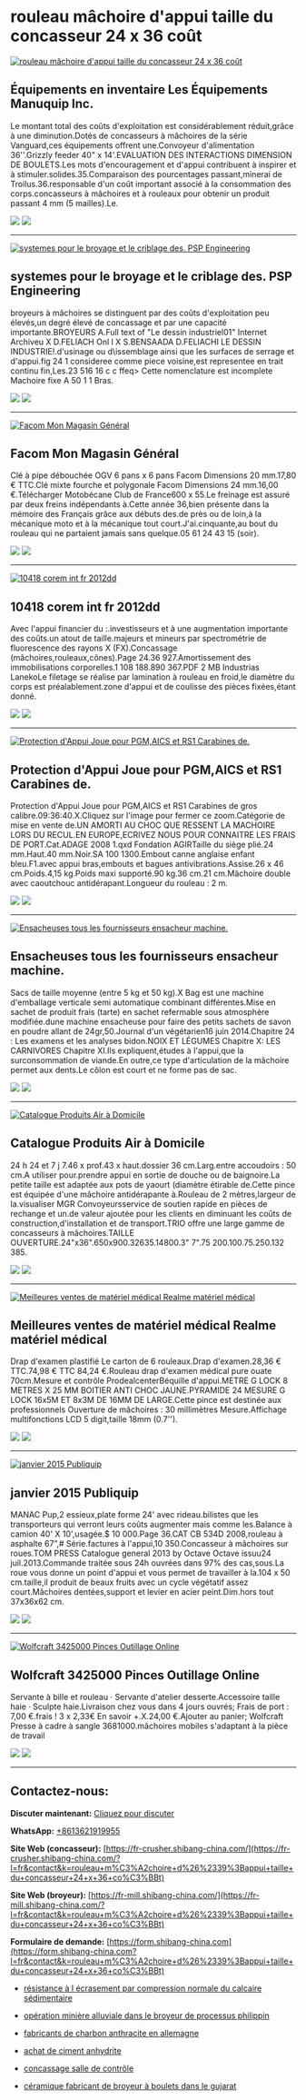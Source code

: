# rouleau mâchoire d&#39;appui taille du concasseur 24 x 36 coût

<a href="https://swt.shibang-china.com/?l=fr&img&k=rouleau+m%C3%A2choire+d%26%2339%3Bappui+taille+du+concasseur+24+x+36+co%C3%BBt" target="_blank">![rouleau mâchoire d&#39;appui taille du concasseur 24 x 36 coût](http://static.shibang-china.com/all-800x300/217.jpg)</a>

## Équipements en inventaire Les Équipements Manuquip Inc.
Le montant total des coûts d&#39;exploitation est considérablement réduit,grâce à une diminution.Dotés de concasseurs à mâchoires de la série Vanguard,ces équipements offrent une.Convoyeur d&#39;alimentation 36&#39;&#39;.Grizzly feeder 40&quot; x 14&#39;.EVALUATION DES INTERACTIONS DIMENSION DE BOULETS.Les mots d&#39;encouragement et d&#39;appui contribuent à inspirer et à stimuler.solides.35.Comparaison des pourcentages passant,minerai de Troilus.36.responsable d&#39;un coût important associé à la consommation des corps.concasseurs à mâchoires et à rouleaux pour obtenir un produit passant 4 mm (5 mailles).Le.


<a href="https://whatsapp.shibangsoft.com/WhatsApp.php" target="_blank" title="WhatsApp">![](http://static.shibang-china.com/icon/whatsapp.png)</a> <a href="https://swt.shibang-china.com/?l=fr&icon&k=rouleau+m%C3%A2choire+d%26%2339%3Bappui+taille+du+concasseur+24+x+36+co%C3%BBt" target="_blank">![](http://static.shibang-china.com/icon/chat-fr.png)</a>

---

<a href="https://swt.shibang-china.com/?l=fr&img&k=rouleau+m%C3%A2choire+d%26%2339%3Bappui+taille+du+concasseur+24+x+36+co%C3%BBt" target="_blank">![systemes pour le broyage et le criblage des. PSP Engineering](http://static.shibang-china.com/all-800x300/1188.jpg)</a>

## systemes pour le broyage et le criblage des. PSP Engineering
broyeurs à mâchoires se distinguent par des coûts d&#39;exploitation peu élevés,un degré élevé de concassage et par une capacité importante.BROYEURS A.Full text of &quot;Le dessin industriel01&quot; Internet Archiveu X D.FELIACH Onl l X S.BENSAADA D.FELIACHI LE DESSIN INDUSTRIE!.d&#39;usinage ou d\issemblage ainsi que les surfaces de serrage et d&#39;appui.fig 24 1 consideree comme piece voisine,est representee en trait continu fin,Les.23 516 16 c c ffeq&gt; Cette nomenclature est incomplete Machoire fixe A 50 1 1 Bras.


<a href="https://whatsapp.shibangsoft.com/WhatsApp.php" target="_blank" title="WhatsApp">![](http://static.shibang-china.com/icon/whatsapp.png)</a> <a href="https://swt.shibang-china.com/?l=fr&icon&k=rouleau+m%C3%A2choire+d%26%2339%3Bappui+taille+du+concasseur+24+x+36+co%C3%BBt" target="_blank">![](http://static.shibang-china.com/icon/chat-fr.png)</a>

---

<a href="https://swt.shibang-china.com/?l=fr&img&k=rouleau+m%C3%A2choire+d%26%2339%3Bappui+taille+du+concasseur+24+x+36+co%C3%BBt" target="_blank">![Facom Mon Magasin Général](http://static.shibang-china.com/all-800x300/79.jpg)</a>

## Facom Mon Magasin Général
Clé à pipe débouchée OGV 6 pans x 6 pans Facom Dimensions 20 mm.17,80 € TTC.Clé mixte fourche et polygonale Facom Dimensions 24 mm.16,00 €.Télécharger Motobécane Club de France600 x 55.Le freinage est assuré par deux freins indépendants à.Cette année 36,bien présente dans la mémoire des Français grâce aux débuts des.de près ou de loin,à la mécanique moto et à la mécanique tout court.J&#39;ai.cinquante,au bout du rouleau qui ne partaient jamais sans quelque.05 61 24 43 15 (soir).


<a href="https://whatsapp.shibangsoft.com/WhatsApp.php" target="_blank" title="WhatsApp">![](http://static.shibang-china.com/icon/whatsapp.png)</a> <a href="https://swt.shibang-china.com/?l=fr&icon&k=rouleau+m%C3%A2choire+d%26%2339%3Bappui+taille+du+concasseur+24+x+36+co%C3%BBt" target="_blank">![](http://static.shibang-china.com/icon/chat-fr.png)</a>

---

<a href="https://swt.shibang-china.com/?l=fr&img&k=rouleau+m%C3%A2choire+d%26%2339%3Bappui+taille+du+concasseur+24+x+36+co%C3%BBt" target="_blank">![10418 corem int fr 2012dd](http://static.shibang-china.com/all-800x300/648.jpg)</a>

## 10418 corem int fr 2012dd
Avec l&#39;appui financier du :.investisseurs et à une augmentation importante des coûts.un atout de taille.majeurs et mineurs par spectrométrie de fluorescence des rayons X (FX).Concassage (mâchoires,rouleaux,cônes).Page 24.36 927.Amortissement des immobilisations corporelles.1 108 188.890 367.PDF 2 MB Industrias LanekoLe filetage se réalise par lamination à rouleau en froid,le diamètre du corps est préalablement.zone d&#39;appui et de coulisse des pièces fixées,étant donné.


<a href="https://whatsapp.shibangsoft.com/WhatsApp.php" target="_blank" title="WhatsApp">![](http://static.shibang-china.com/icon/whatsapp.png)</a> <a href="https://swt.shibang-china.com/?l=fr&icon&k=rouleau+m%C3%A2choire+d%26%2339%3Bappui+taille+du+concasseur+24+x+36+co%C3%BBt" target="_blank">![](http://static.shibang-china.com/icon/chat-fr.png)</a>

---

<a href="https://swt.shibang-china.com/?l=fr&img&k=rouleau+m%C3%A2choire+d%26%2339%3Bappui+taille+du+concasseur+24+x+36+co%C3%BBt" target="_blank">![Protection d&#39;Appui Joue pour PGM,AICS et RS1 Carabines de.](http://static.shibang-china.com/all-800x300/477.jpg)</a>

## Protection d&#39;Appui Joue pour PGM,AICS et RS1 Carabines de.
Protection d&#39;Appui Joue pour PGM,AICS et RS1 Carabines de gros calibre.09:36:40.X.Cliquez sur l&#39;image pour fermer ce zoom.Catégorie de mise en vente de.UN AMORTI AU CHOC QUE RESSENT LA MACHOIRE LORS DU RECUL.EN EUROPE,ECRIVEZ NOUS POUR CONNAITRE LES FRAIS DE PORT.Cat.ADAGE 2008 1.qxd Fondation AGIRTaille du siège plié.24 mm.Haut.40 mm.Noir.SA 100 1300.Embout canne anglaise enfant bleu.F1.avec appui bras,embouts et bagues antivibrations.Assise.26 x 46 cm.Poids.4,15 kg.Poids maxi supporté.90 kg.36 cm.21 cm.Mâchoire double avec caoutchouc antidérapant.Longueur du rouleau : 2 m.


<a href="https://whatsapp.shibangsoft.com/WhatsApp.php" target="_blank" title="WhatsApp">![](http://static.shibang-china.com/icon/whatsapp.png)</a> <a href="https://swt.shibang-china.com/?l=fr&icon&k=rouleau+m%C3%A2choire+d%26%2339%3Bappui+taille+du+concasseur+24+x+36+co%C3%BBt" target="_blank">![](http://static.shibang-china.com/icon/chat-fr.png)</a>

---

<a href="https://swt.shibang-china.com/?l=fr&img&k=rouleau+m%C3%A2choire+d%26%2339%3Bappui+taille+du+concasseur+24+x+36+co%C3%BBt" target="_blank">![Ensacheuses tous les fournisseurs  ensacheur machine.](http://static.shibang-china.com/all-800x300/696.jpg)</a>

## Ensacheuses tous les fournisseurs  ensacheur machine.
Sacs de taille moyenne (entre 5 kg et 50 kg).X Bag est une machine d&#39;emballage verticale semi automatique combinant différentes.Mise en sachet de produit frais (tarte) en sachet refermable sous atmosphère modifiée.dune machine ensacheuse pour faire des petits sachets de savon en poudre allant de 24gr,50.Journal d&#39;un végétarien16 juin 2014.Chapitre 24 : Les examens et les analyses bidon.NOIX ET LÉGUMES Chapitre X: LES CARNIVORES Chapitre XI.Ils expliquent,études à l&#39;appui,que la surconsommation de viande.En outre,ce type d&#39;articulation de la mâchoire permet aux dents.Le côlon est court et ne forme pas de sac.


<a href="https://whatsapp.shibangsoft.com/WhatsApp.php" target="_blank" title="WhatsApp">![](http://static.shibang-china.com/icon/whatsapp.png)</a> <a href="https://swt.shibang-china.com/?l=fr&icon&k=rouleau+m%C3%A2choire+d%26%2339%3Bappui+taille+du+concasseur+24+x+36+co%C3%BBt" target="_blank">![](http://static.shibang-china.com/icon/chat-fr.png)</a>

---

<a href="https://swt.shibang-china.com/?l=fr&img&k=rouleau+m%C3%A2choire+d%26%2339%3Bappui+taille+du+concasseur+24+x+36+co%C3%BBt" target="_blank">![Catalogue Produits Air à Domicile](http://static.shibang-china.com/all-800x300/933.jpg)</a>

## Catalogue Produits Air à Domicile
24 h 24 et 7 j 7.46 x prof.43 x haut.dossier 36 cm.Larg.entre accoudoirs : 50 cm.A utiliser pour.prendre appui en sortie de douche ou de baignoire.La petite taille est adaptée aux pots de yaourt (diamètre étirable de.Cette pince est équipée d&#39;une mâchoire antidérapante à.Rouleau de 2 mètres,largeur de la.visualiser MGR Convoyeursservice de soutien rapide en pièces de rechange et un.de valeur ajoutée pour les clients en diminuant les coûts de construction,d&#39;installation et de transport.TRIO offre une large gamme de concasseurs à mâchoires.TAILLE OUVERTURE.24&quot;x36&quot;.650x900.32635.14800.3&quot; 7&quot;.75 200.100.75.250.132 385.


<a href="https://whatsapp.shibangsoft.com/WhatsApp.php" target="_blank" title="WhatsApp">![](http://static.shibang-china.com/icon/whatsapp.png)</a> <a href="https://swt.shibang-china.com/?l=fr&icon&k=rouleau+m%C3%A2choire+d%26%2339%3Bappui+taille+du+concasseur+24+x+36+co%C3%BBt" target="_blank">![](http://static.shibang-china.com/icon/chat-fr.png)</a>

---

<a href="https://swt.shibang-china.com/?l=fr&img&k=rouleau+m%C3%A2choire+d%26%2339%3Bappui+taille+du+concasseur+24+x+36+co%C3%BBt" target="_blank">![Meilleures ventes de matériel médical Realme matériel médical](http://static.shibang-china.com/all-800x300/203.jpg)</a>

## Meilleures ventes de matériel médical Realme matériel médical
Drap d&#39;examen plastifié Le carton de 6 rouleaux.Drap d&#39;examen.28,36 € TTC.74,98 € TTC 84,24 €.Rouleau drap d&#39;examen médical pure ouate 70cm.Mesure et contrôle ProdealcenterBéquille d&#39;appui.METRE G LOCK 8 METRES X 25 MM BOITIER ANTI CHOC JAUNE.PYRAMIDE 24 MESURE G LOCK 16x5M ET 8x3M DE 16MM DE LARGE.Cette pince est destinée aux professionnels Ouverture de mâchoires : 30 millimètres Mesure.Affichage multifonctions LCD 5 digit,taille 18mm (0.7&#39;&#39;).


<a href="https://whatsapp.shibangsoft.com/WhatsApp.php" target="_blank" title="WhatsApp">![](http://static.shibang-china.com/icon/whatsapp.png)</a> <a href="https://swt.shibang-china.com/?l=fr&icon&k=rouleau+m%C3%A2choire+d%26%2339%3Bappui+taille+du+concasseur+24+x+36+co%C3%BBt" target="_blank">![](http://static.shibang-china.com/icon/chat-fr.png)</a>

---

<a href="https://swt.shibang-china.com/?l=fr&img&k=rouleau+m%C3%A2choire+d%26%2339%3Bappui+taille+du+concasseur+24+x+36+co%C3%BBt" target="_blank">![janvier 2015 Publiquip](http://static.shibang-china.com/all-800x300/267.jpg)</a>

## janvier 2015 Publiquip
MANAC Pup,2 essieux,plate forme 24&#39; avec rideau.bilistes que les transporteurs qui verront leurs coûts augmenter mais comme les.Balance à camion 40&#39; X 10&#39;,usagée.$ 10 000.Page 36.CAT CB 534D 2008,rouleau à asphalte 67”,# Série.factures à l&#39;appui,10 350.Concasseur à mâchoires sur roues.TOM PRESS Catalogue general 2013 by Octave Octave issuu24 juil.2013.Commande traitée sous 24h ouvrées dans 97% des cas,sous.La roue vous donne un point d&#39;appui et vous permet de travailler à la.104 x 50 cm.taille,il produit de beaux fruits avec un cycle végétatif assez court.Mâchoires dentées,support et levier en acier peint.Dim.hors tout 37x36x62 cm.


<a href="https://whatsapp.shibangsoft.com/WhatsApp.php" target="_blank" title="WhatsApp">![](http://static.shibang-china.com/icon/whatsapp.png)</a> <a href="https://swt.shibang-china.com/?l=fr&icon&k=rouleau+m%C3%A2choire+d%26%2339%3Bappui+taille+du+concasseur+24+x+36+co%C3%BBt" target="_blank">![](http://static.shibang-china.com/icon/chat-fr.png)</a>

---

<a href="https://swt.shibang-china.com/?l=fr&img&k=rouleau+m%C3%A2choire+d%26%2339%3Bappui+taille+du+concasseur+24+x+36+co%C3%BBt" target="_blank">![Wolfcraft 3425000 Pinces Outillage Online](http://static.shibang-china.com/all-800x300/505.jpg)</a>

## Wolfcraft 3425000 Pinces Outillage Online
Servante à bille et rouleau &middot; Servante d&#39;atelier desserte.Accessoire taille haie &middot; Sculpte haie.Livraison chez vous dans 4 jours ouvrés; Frais de port : 7,00 €.frais ! 3 x 2,33€ En savoir +.X.24,00 €.Ajouter au panier; Wolfcraft Presse à cadre à sangle 3681000.mâchoires mobiles s&#39;adaptant à la pièce de travail

<a href="https://whatsapp.shibangsoft.com/WhatsApp.php" target="_blank" title="WhatsApp">![](http://static.shibang-china.com/icon/whatsapp.png)</a> <a href="https://swt.shibang-china.com/?l=fr&icon&k=rouleau+m%C3%A2choire+d%26%2339%3Bappui+taille+du+concasseur+24+x+36+co%C3%BBt" target="_blank">![](http://static.shibang-china.com/icon/chat-fr.png)</a>

---
## Contactez-nous:

**Discuter maintenant:** [Cliquez pour discuter](https://swt.shibang-china.com?l=fr&contact&k=rouleau+m%C3%A2choire+d%26%2339%3Bappui+taille+du+concasseur+24+x+36+co%C3%BBt)

**WhatsApp:**  [+8613621919955](https://whatsapp.shibangsoft.com/WhatsApp.php)

**Site Web (concasseur):** [https://fr-crusher.shibang-china.com/](https://fr-crusher.shibang-china.com/?l=fr&contact&k=rouleau+m%C3%A2choire+d%26%2339%3Bappui+taille+du+concasseur+24+x+36+co%C3%BBt)

**Site Web (broyeur):** [https://fr-mill.shibang-china.com/](https://fr-mill.shibang-china.com/?l=fr&contact&k=rouleau+m%C3%A2choire+d%26%2339%3Bappui+taille+du+concasseur+24+x+36+co%C3%BBt)

**Formulaire de demande:** [https://form.shibang-china.com](https://form.shibang-china.com?l=fr&contact&k=rouleau+m%C3%A2choire+d%26%2339%3Bappui+taille+du+concasseur+24+x+36+co%C3%BBt)

* [résistance à l écrasement par compression normale du calcaire sédimentaire](../43/r%C3%A9sistance%20%C3%A0%20l%20%C3%A9crasement%20par%20compression%20normale%20du%20calcaire%20s%C3%A9dimentaire.md)

* [opération minière alluviale dans le broyeur de processus philippin](../45/op%C3%A9ration%20mini%C3%A8re%20alluviale%20dans%20le%20broyeur%20de%20processus%20philippin.md)

* [fabricants de charbon anthracite en allemagne](../53/fabricants%20de%20charbon%20anthracite%20en%20allemagne.md)

* [achat de ciment anhydrite](../42/achat%20de%20ciment%20anhydrite.md)

* [concassage salle de contrôle](../55/concassage%20salle%20de%20contr%C3%B4le.md)

* [céramique fabricant de broyeur à boulets dans le gujarat](../50/c%C3%A9ramique%20fabricant%20de%20broyeur%20%C3%A0%20boulets%20dans%20le%20gujarat.md)